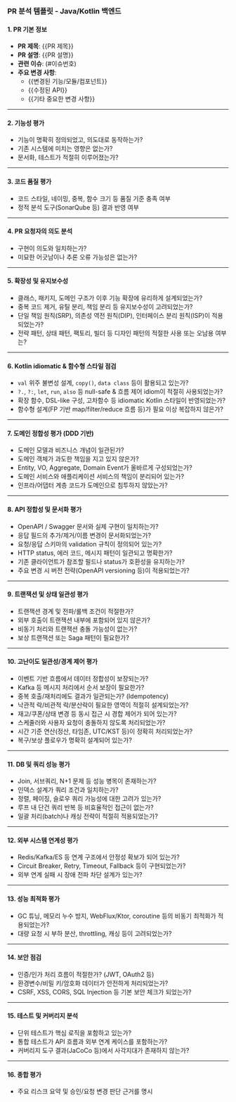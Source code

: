 ### PR 분석 템플릿 - Java/Kotlin 백엔드

#### 1. PR 기본 정보
- **PR 제목**: {{PR 제목}}
- **PR 설명**: {{PR 설명}}
- **관련 이슈**: (#이슈번호)
- **주요 변경 사항**:
  - {{변경된 기능/모듈/컴포넌트}}
  - {{수정된 API}}
  - {{기타 중요한 변경 사항}}

---

#### 2. 기능성 평가
- 기능이 명확히 정의되었고, 의도대로 동작하는가?
- 기존 시스템에 미치는 영향은 없는가?
- 문서화, 테스트가 적절히 이루어졌는가?

---

#### 3. 코드 품질 평가
- 코드 스타일, 네이밍, 중복, 함수 크기 등 품질 기준 충족 여부
- 정적 분석 도구(SonarQube 등) 결과 반영 여부

---

#### 4. PR 요청자의 의도 분석
- 구현이 의도와 일치하는가?
- 미묘한 어긋남이나 추론 오류 가능성은 없는가?

---

#### 5. 확장성 및 유지보수성
- 클래스, 패키지, 도메인 구조가 이후 기능 확장에 유리하게 설계되었는가?
- 중복 코드 제거, 유틸 분리, 책임 분리 등 유지보수성이 고려되었는가?
- 단일 책임 원칙(SRP), 의존성 역전 원칙(DIP), 인터페이스 분리 원칙(ISP)이 적용되었는가?
- 전략 패턴, 상태 패턴, 팩토리, 빌더 등 디자인 패턴의 적절한 사용 또는 오남용 여부는?

---

#### 6. Kotlin idiomatic & 함수형 스타일 점검
- `val` 위주 불변성 설계, `copy()`, `data class` 등이 활용되고 있는가?
- `?.`, `?:`, `let`, `run`, `also` 등 null-safe & 흐름 제어 idiom이 적절히 사용되었는가?
- 확장 함수, DSL-like 구성, 고차함수 등 idiomatic Kotlin 스타일이 반영되었는가?
- 함수형 설계(FP 기반 map/filter/reduce 흐름 등)가 필요 이상 복잡하지 않은가?

---

#### 7. 도메인 정합성 평가 (DDD 기반)
- 도메인 모델과 비즈니스 개념이 일관된가?
- 도메인 객체가 과도한 책임을 지고 있지 않은가?
- Entity, VO, Aggregate, Domain Event가 올바르게 구성되었는가?
- 도메인 서비스와 애플리케이션 서비스의 책임이 분리되어 있는가?
- 인프라/어댑터 계층 코드가 도메인으로 침투하지 않았는가?

---

#### 8. API 정합성 및 문서화 평가
- OpenAPI / Swagger 문서와 실제 구현이 일치하는가?
- 응답 필드의 추가/제거/이름 변경이 문서화되었는가?
- 요청/응답 스키마의 validation 규칙이 정의되어 있는가?
- HTTP status, 에러 코드, 메시지 패턴이 일관되고 명확한가?
- 기존 클라이언트가 참조할 필드나 status가 호환성을 유지하는가?
- 주요 변경 시 버전 전략(OpenAPI versioning 등)이 적용되었는가?

---

#### 9. 트랜잭션 및 상태 일관성 평가
- 트랜잭션 경계 및 전파/롤백 조건이 적절한가?
- 외부 호출이 트랜잭션 내부에 포함되어 있지 않은가?
- 비동기 처리와 트랜잭션 충돌 가능성이 없는가?
- 보상 트랜잭션 또는 Saga 패턴이 필요한가?

---

#### 10. 고난이도 일관성/경계 제어 평가
- 이벤트 기반 흐름에서 데이터 정합성이 보장되는가?
- Kafka 등 메시지 처리에서 순서 보장이 필요한가?
- 중복 호출/재처리에도 결과가 일관되는가? (Idempotency)
- 낙관적 락/비관적 락/분산락이 필요한 영역이 적절히 설계되었는가?
- 재고/쿠폰/상태 변경 등 동시 접근 시 경합 제어가 되어 있는가?
- 스케줄러와 사용자 요청이 충돌하지 않도록 처리되었는가?
- 시간 기준 연산(정산, 타임존, UTC/KST 등)이 정확히 처리되었는가?
- 복구/보상 플로우가 명확히 설계되어 있는가?

---

#### 11. DB 및 쿼리 성능 평가
- Join, 서브쿼리, N+1 문제 등 성능 병목이 존재하는가?
- 인덱스 설계가 쿼리 조건과 일치하는가?
- 정렬, 페이징, 슬로우 쿼리 가능성에 대한 고려가 있는가?
- 루프 내 단건 쿼리 반복 등 비효율적인 접근이 없는가?
- 일괄 처리(batch)나 캐싱 전략이 적절히 적용되었는가?

---

#### 12. 외부 시스템 연계성 평가
- Redis/Kafka/ES 등 연계 구조에서 안정성 확보가 되어 있는가?
- Circuit Breaker, Retry, Timeout, Fallback 등이 구현되었는가?
- 외부 연계 실패 시 장애 전파 차단 설계가 있는가?

---

#### 13. 성능 최적화 평가
- GC 튜닝, 메모리 누수 방지, WebFlux/Ktor, coroutine 등의 비동기 최적화가 적용되었는가?
- 대량 요청 시 부하 분산, throttling, 캐싱 등이 고려되었는가?

---

#### 14. 보안 점검
- 인증/인가 처리 흐름이 적절한가? (JWT, OAuth2 등)
- 환경변수/비밀 키/암호화 데이터가 안전하게 처리되었는가?
- CSRF, XSS, CORS, SQL Injection 등 기본 보안 체크가 되었는가?

---

#### 15. 테스트 및 커버리지 분석
- 단위 테스트가 핵심 로직을 포함하고 있는가?
- 통합 테스트가 API 흐름과 외부 연계 케이스를 포함하는가?
- 커버리지 도구 결과(JaCoCo 등)에서 사각지대가 존재하지 않는가?

---

#### 16. 종합 평가
- 주요 리스크 요약 및 승인/요청 변경 판단 근거를 명시
